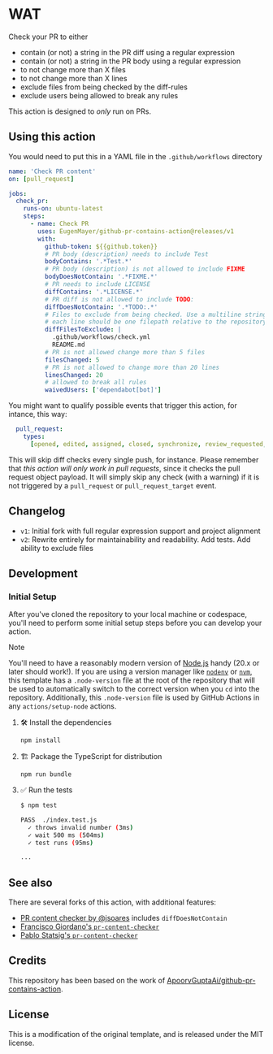 # WAT

Check your PR to either

- contain (or not) a string in the PR diff using a regular expression
- contain (or not) a string in the PR body using a regular expression
- to not change more than X files
- to not change more than X lines
- exclude files from being checked by the diff-rules
- exclude users being allowed to break any rules

This action is designed to _only_ run on PRs.

## Using this action

You would need to put this in a YAML file in the `.github/workflows` directory

```yaml
name: 'Check PR content'
on: [pull_request]

jobs:
  check_pr:
    runs-on: ubuntu-latest
    steps:
      - name: Check PR
        uses: EugenMayer/github-pr-contains-action@releases/v1
        with:
          github-token: ${{github.token}}
          # PR body (description) needs to include Test
          bodyContains: '.*Test.*'
          # PR body (description) is not allowed to include FIXME
          bodyDoesNotContain: '.*FIXME.*'
          # PR needs to include LICENSE
          diffContains: '.*LICENSE.*'
          # PR diff is not allowed to include TODO:
          diffDoesNotContain: '.*TODO:.*'
          # Files to exclude from being checked. Use a multiline string,
          # each line should be one filepath relative to the repository root
          diffFilesToExclude: |
            .github/workflows/check.yml
            README.md
          # PR is not allowed change more than 5 files
          filesChanged: 5
          # PR is not allowed to change more than 20 lines
          linesChanged: 20
          # allowed to break all rules
          waivedUsers: ['dependabot[bot]']
```

You might want to qualify possible events that trigger this action, for intance, this way:

```yaml
  pull_request:
    types:
      [opened, edited, assigned, closed, synchronize, review_requested, ready_for_review]
```

This will skip diff checks every single push, for instance. Please remember that _this action will only work in pull
requests_, since it checks the pull request object payload. It will simply skip any check (with a warning) if it is not
triggered by a `pull_request` or `pull_request_target` event.


## Changelog

- `v1`: Initial fork with full regular expression support and project alignment
- `v2`: Rewrite entirely for maintainability and readability. Add tests. Add ability to exclude files

## Development

### Initial Setup

After you've cloned the repository to your local machine or codespace, you'll need to perform some initial setup steps
before you can develop your action.

> [!NOTE]
>
> You'll need to have a reasonably modern version of [Node.js](https://nodejs.org) handy (20.x or later should work!).
> If you are using a version manager like [`nodenv`](https://github.com/nodenv/nodenv) or
> [`nvm`](https://github.com/nvm-sh/nvm), this template has a `.node-version` file at the root of the repository that
> will be used to automatically switch to the correct version when you `cd` into the repository. Additionally, this
> `.node-version` file is used by GitHub Actions in any `actions/setup-node` actions.

1. :hammer_and_wrench: Install the dependencies

   ```bash
   npm install
   ```

1. :building_construction: Package the TypeScript for distribution

   ```bash
   npm run bundle
   ```

1. :white_check_mark: Run the tests

   ```bash
   $ npm test

   PASS  ./index.test.js
     ✓ throws invalid number (3ms)
     ✓ wait 500 ms (504ms)
     ✓ test runs (95ms)

   ...
   ```

## See also

There are several forks of this action, with additional features:

- [PR content checker by @jsoares](https://github.com/jsoares/gh-pr-content-checker/) includes `diffDoesNotContain`
- [Francisco Giordano's `pr-content-checker`](https://github.com/francesco-giordano/gh-pr-content-checker)
- [Pablo Statsig's `pr-content-checker`](https://github.com/pablo-statsig/gh-pr-content-checker/)

## Credits

This repository has been based on the work of
[ApoorvGuptaAi/github-pr-contains-action](https://github.com/ApoorvGuptaAi/github-pr-contains-action).

## License

This is a modification of the original template, and is released under the MIT license.
